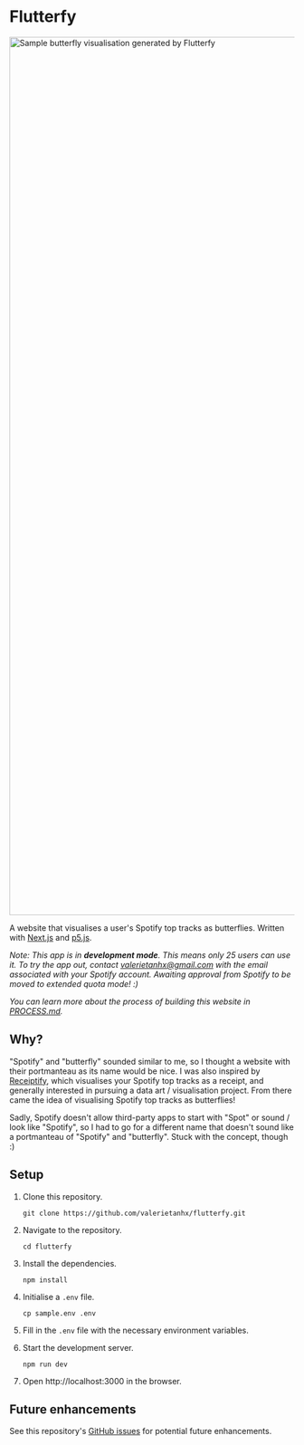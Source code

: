 # Flutterfy

<img width="1552" alt="Sample butterfly visualisation generated by Flutterfy" src="https://github.com/valerietanhx/flutterfy/assets/110474344/0652462a-312c-4394-b5f2-1a637c1ef7bf">

A website that visualises a user's Spotify top tracks as butterflies. Written with [Next.js](https://nextjs.org/) and [p5.js](https://p5js.org/).

_Note: This app is in **development mode**. This means only 25 users can use it. To try the app out, contact [valerietanhx@gmail.com](mailto:valerietanhx@gmail.com) with the email associated with your Spotify account. Awaiting approval from Spotify to be moved to extended quota mode! :)_

_You can learn more about the process of building this website in [PROCESS.md](PROCESS.md)._

## Why?

"Spotify" and "butterfly" sounded similar to me, so I thought a website with their portmanteau as its name would be nice. I was also inspired by [Receiptify](https://receiptify.herokuapp.com/), which visualises your Spotify top tracks as a receipt, and generally interested in pursuing a data art / visualisation project. From there came the idea of visualising Spotify top tracks as butterflies!

Sadly, Spotify doesn't allow third-party apps to start with "Spot" or sound / look like "Spotify", so I had to go for a different name that doesn't sound like a portmanteau of "Spotify" and "butterfly". Stuck with the concept, though :)

## Setup

1. Clone this repository.

   ```shell
   git clone https://github.com/valerietanhx/flutterfy.git
   ```

2. Navigate to the repository.

   ```shell
   cd flutterfy
   ```

3. Install the dependencies.

   ```shell
   npm install
   ```

4. Initialise a `.env` file.

   ```shell
   cp sample.env .env
   ```

5. Fill in the `.env` file with the necessary environment variables.

6. Start the development server.

   ```shell
   npm run dev
   ```

7. Open http://localhost:3000 in the browser.

## Future enhancements

See this repository's [GitHub issues](https://github.com/valerietanhx/flutterfy/issues) for potential future enhancements.
